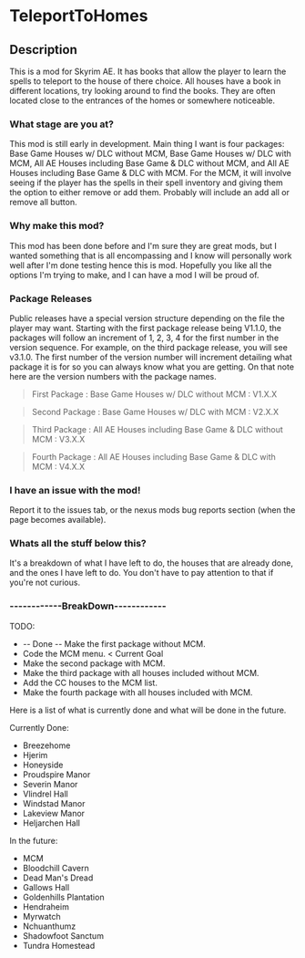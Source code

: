 # TeleportToHomes
## Description
This is a mod for Skyrim AE. It has books that allow the player to learn the spells to teleport to the house of there choice. All houses have a book in different locations, try looking around to find the books. They are often located close to the entrances of the homes or somewhere noticeable.
 
### What stage are you at?
This mod is still early in development. Main thing I want is four packages: Base Game Houses w/ DLC without MCM, Base Game Houses w/ DLC with MCM, All AE Houses including Base Game & DLC without MCM, and All AE Houses including Base Game & DLC with MCM. For the MCM, it will involve seeing if the player has the spells in their spell inventory and giving them the option to either remove or add them. Probably will include an add all or remove all button. 

### Why make this mod?
This mod has been done before and I'm sure they are great mods, but I wanted something that is all encompassing and I know will personally work well after I'm done testing hence this is mod. Hopefully you like all the options I'm trying to make, and I can have a mod I will be proud of. 

### **Package Releases**
Public releases have a special version structure depending on the file the player may want. Starting with the first package release being V1.1.0, the packages will follow an increment of 1, 2, 3, 4 for the first number in the version sequence. For example, on the third package release, you will see v3.1.0. The first number of the version number will increment detailing what package it is for so you can always know what you are getting. On that note here are the version numbers with the package names.


> First Package : Base Game Houses w/ DLC without MCM : V1.X.X

> Second Package : Base Game Houses w/ DLC with MCM : V2.X.X

> Third Package : All AE Houses including Base Game & DLC without MCM : V3.X.X
 
> Fourth Package : All AE Houses including Base Game & DLC with MCM : V4.X.X


### I have an issue with the mod!
Report it to the issues tab, or the nexus mods bug reports section (when the page becomes available). 


### Whats all the stuff below this?
It's a breakdown of what I have left to do, the houses that are already done, and the ones I have left to do. You don't have to pay attention to that if you're not curious. 


### ------------BreakDown------------

 TODO: 
  - -- Done -- Make the first package without MCM.
  - Code the MCM menu. < Current Goal
  - Make the second package with MCM.
  - Make the third package with all houses included without MCM.
  - Add the CC houses to the MCM list.
  - Make the fourth package with all houses included with MCM.

 Here is a list of what is currently done and what will be done in the future.

Currently Done:
  - Breezehome	
  - Hjerim	
  - Honeyside	
  - Proudspire Manor
  - Severin Manor
  - Vlindrel Hall	
  - Windstad Manor
  - Lakeview Manor
  - Heljarchen Hall

In the future:
 - MCM
 - Bloodchill Cavern
 - Dead Man's Dread
 - Gallows Hall
 - Goldenhills Plantation
 - Hendraheim
 - Myrwatch
 - Nchuanthumz
 - Shadowfoot Sanctum
 - Tundra Homestead
